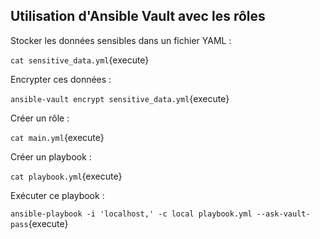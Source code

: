 ## Utilisation d'Ansible Vault avec les rôles

Stocker les données sensibles dans un fichier YAML :

`cat sensitive_data.yml`{execute}

Encrypter ces données :

`ansible-vault encrypt sensitive_data.yml`{execute}

Créer un rôle :

`cat main.yml`{execute}

Créer un playbook :

`cat playbook.yml`{execute}

Exécuter ce playbook :

`ansible-playbook -i 'localhost,' -c local playbook.yml --ask-vault-pass`{execute}

